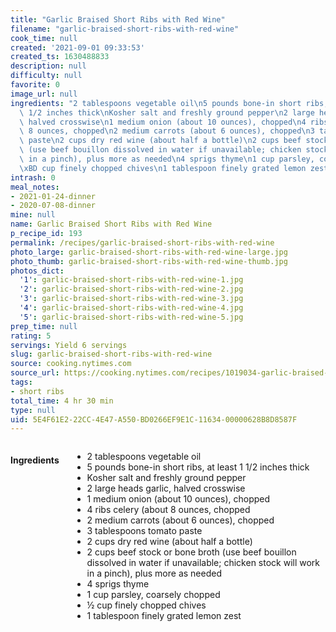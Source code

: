 ```yaml
---
title: "Garlic Braised Short Ribs with Red Wine"
filename: "garlic-braised-short-ribs-with-red-wine"
cook_time: null
created: '2021-09-01 09:33:53'
created_ts: 1630488833
description: null
difficulty: null
favorite: 0
image_url: null
ingredients: "2 tablespoons vegetable oil\n5 pounds bone-in short ribs, at least 1\
  \ 1/2 inches thick\nKosher salt and freshly ground pepper\n2 large heads garlic,\
  \ halved crosswise\n1 medium onion (about 10 ounces), chopped\n4 ribs celery (about\
  \ 8 ounces, chopped\n2 medium carrots (about 6 ounces), chopped\n3 tablespoons tomato\
  \ paste\n2 cups dry red wine (about half a bottle)\n2 cups beef stock or bone broth\
  \ (use beef bouillon dissolved in water if unavailable; chicken stock will work\
  \ in a pinch), plus more as needed\n4 sprigs thyme\n1 cup parsley, coarsely chopped\n\
  \xBD cup finely chopped chives\n1 tablespoon finely grated lemon zest"
intrash: 0
meal_notes:
- 2021-01-24-dinner
- 2020-07-08-dinner
mine: null
name: Garlic Braised Short Ribs with Red Wine
p_recipe_id: 193
permalink: /recipes/garlic-braised-short-ribs-with-red-wine
photo_large: garlic-braised-short-ribs-with-red-wine-large.jpg
photo_thumb: garlic-braised-short-ribs-with-red-wine-thumb.jpg
photos_dict:
  '1': garlic-braised-short-ribs-with-red-wine-1.jpg
  '2': garlic-braised-short-ribs-with-red-wine-2.jpg
  '3': garlic-braised-short-ribs-with-red-wine-3.jpg
  '4': garlic-braised-short-ribs-with-red-wine-4.jpg
  '5': garlic-braised-short-ribs-with-red-wine-5.jpg
prep_time: null
rating: 5
servings: Yield 6 servings
slug: garlic-braised-short-ribs-with-red-wine
source: cooking.nytimes.com
source_url: https://cooking.nytimes.com/recipes/1019034-garlic-braised-short-ribs-with-red-wine?action=click&module=Global%20Search%20Recipe%20Card&pgType=search&rank=9
tags:
- short ribs
total_time: 4 hr 30 min
type: null
uid: 5E4F61E2-22CC-4E47-A550-BD0266EF9E1C-11634-00000628B8D8587F
---
```

<div class="columns large-7 small-12" id="writeup">	</div><!-- #writeup -->
</div><!-- #row-one -->
<div class="row" id="row-two">	<div class="columns large-4 small-12" id="ingredients"><h4>Ingredients</h4><div class="box box-ingredients content"><ul>
<li>2 tablespoons vegetable oil</li>
<li>5 pounds bone-in short ribs, at least 1 1/2 inches thick</li>
<li>Kosher salt and freshly ground pepper</li>
<li>2 large heads garlic, halved crosswise</li>
<li>1 medium onion (about 10 ounces), chopped</li>
<li>4 ribs celery (about 8 ounces, chopped</li>
<li>2 medium carrots (about 6 ounces), chopped</li>
<li>3 tablespoons tomato paste</li>
<li>2 cups dry red wine (about half a bottle)</li>
<li>2 cups beef stock or bone broth (use beef bouillon dissolved in water if unavailable; chicken stock will work in a pinch), plus more as needed</li>
<li>4 sprigs thyme</li>
<li>1 cup parsley, coarsely chopped</li>
<li>½ cup finely chopped chives</li>
<li>1 tablespoon finely grated lemon zest</li>
</ul>
</div>	</div>	<div class="columns large-6 small-12" id="directions">	</div>